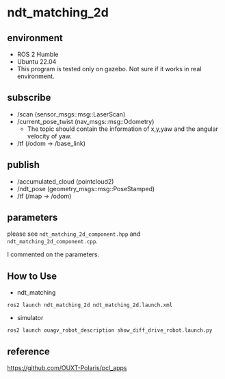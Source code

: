 # ndt_matching_2d
## environment
- ROS 2 Humble 
- Ubuntu 22.04
- This program is tested only on gazebo. Not sure if it works in real environment.

## subscribe
- /scan (sensor_msgs::msg::LaserScan)
- /current_pose_twist (nav_msgs::msg::Odometry)
  - The topic should contain the information of x,y,yaw and the angular velocity of yaw. 
- /tf (/odom -> /base_link)

## publish
- /accumulated_cloud (pointcloud2)
- /ndt_pose (geometry_msgs::msg::PoseStamped)
- /tf (/map -> /odom)

## parameters
please see ```ndt_matching_2d_component.hpp``` and ```ndt_matching_2d_component.cpp```. 

I commented on the parameters.

## How to Use
- ndt_matching
```
ros2 launch ndt_matching_2d ndt_matching_2d.launch.xml
```

- simulator
```
ros2 launch ouagv_robot_description show_diff_drive_robot.launch.py
```

## reference
https://github.com/OUXT-Polaris/pcl_apps
